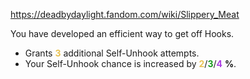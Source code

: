 https://deadbydaylight.fandom.com/wiki/Slippery_Meat

<p>You have developed an efficient way to get off Hooks.
<ul><li>Grants <b><span class="clr clr2" style="color: #e8c252 ;">3</span></b> additional Self-Unhook attempts.</li>
<li>Your Self-Unhook chance is increased by <span class="clr" style="color: #e8c252;"><b>2</b></span>/<span class="clr" style="color: #199b1e;"><b>3</b></span>/<span class="clr" style="color: #ac3ee3;"><b>4</b></span> <b>%</b>.</li></ul>
</p>